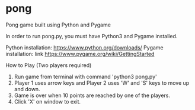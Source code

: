 # pong
Pong game built using Python and Pygame

In order to run pong.py, you must have Python3 and Pygame installed. 

Python installation: https://www.python.org/downloads/
Pygame installation: link https://www.pygame.org/wiki/GettingStarted

How to Play
(Two players required)

1. Run game from terminal with command 'python3 pong.py'
2. Player 1 uses arrow keys and Player 2 uses 'W' and 'S' keys to move up and down. 
3. Game is over when 10 points are reached by one of the players. 
4. Click 'X' on window to exit. 
